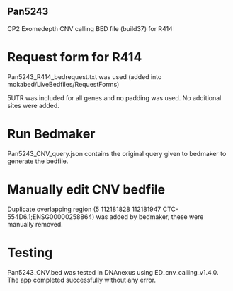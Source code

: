 ## Pan5243

CP2 Exomedepth CNV calling BED file (build37) for R414

# Request form for R414
Pan5243_R414_bedrequest.txt was used  (added into mokabed/LiveBedfiles/RequestForms)

5UTR was included for all genes and no padding was used. No additional sites were added. 

# Run Bedmaker
Pan5243_CNV_query.json contains the original query given to bedmaker to generate the bedfile.

# Manually edit CNV bedfile 
Duplicate overlapping region (5	112181828	112181947	CTC-554D6.1;ENSG00000258864) was added by bedmaker, these were manually removed.

# Testing
Pan5243_CNV.bed was tested in DNAnexus using ED_cnv_calling_v1.4.0. The app completed successfully without any error.